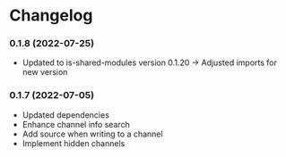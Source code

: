 # Changelog

### 0.1.8 (2022-07-25)

- Updated to is-shared-modules version 0.1.20 -> Adjusted imports for new version

### 0.1.7 (2022-07-05)

- Updated dependencies
- Enhance channel info search
- Add source when writing to a channel
- Implement hidden channels